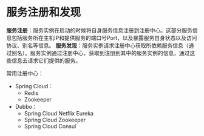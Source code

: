 # 服务注册和发现

**服务注册**：服务实例在启动的时候将自身服务信息注册到注册中心。这部分服务信息包括服务所在主机IP和提供服务的端口号Port，以及暴露服务自身状态以及访问协议、别名等信息。
**服务发现**：服务实例请求注册中心获取所依赖服务信息（通过别名）。服务实例通过注册中心，获取到注册到其中的服务实例的信息，通过这些信息去请求它们提供的服务。

常用注册中心：

- Spring Cloud：
  - Redis
  - Zookeeper
- Dubbo：
  - Spring Cloud Netflix Eureka
  - Spring Cloud Zookeeper
  - Spring Cloud Consul